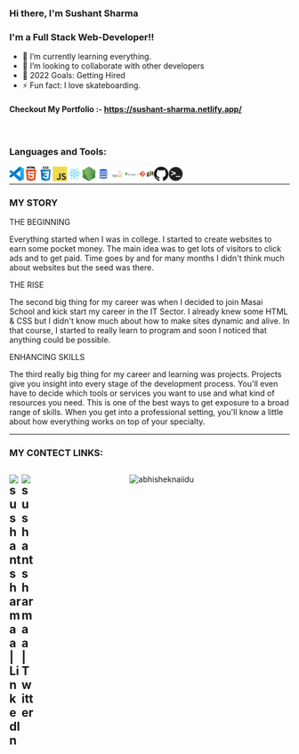 
### Hi there, I'm Sushant Sharma

### I'm a Full Stack Web-Developer!!

- 🌱 I’m currently learning everything. 
- 👯 I’m looking to collaborate with other developers
- 🥅 2022 Goals: Getting Hired
- ⚡ Fun fact: I love skateboarding.

#### Checkout My Portfolio :- https://sushant-sharma.netlify.app/

<br />  

### Languages and Tools:

<img align="left" alt="Visual Studio Code" width="26px" src="https://raw.githubusercontent.com/github/explore/80688e429a7d4ef2fca1e82350fe8e3517d3494d/topics/visual-studio-code/visual-studio-code.png" />
<img align="left" alt="HTML5" width="26px" src="https://raw.githubusercontent.com/github/explore/80688e429a7d4ef2fca1e82350fe8e3517d3494d/topics/html/html.png" />
<img align="left" alt="CSS3" width="26px" src="https://raw.githubusercontent.com/github/explore/80688e429a7d4ef2fca1e82350fe8e3517d3494d/topics/css/css.png" />
<img align="left" alt="JavaScript" width="26px" src="https://raw.githubusercontent.com/github/explore/80688e429a7d4ef2fca1e82350fe8e3517d3494d/topics/javascript/javascript.png" />
<img align="left" alt="React" width="26px" src="https://raw.githubusercontent.com/github/explore/80688e429a7d4ef2fca1e82350fe8e3517d3494d/topics/react/react.png" />
<img align="left" alt="Node.js" width="26px" src="https://raw.githubusercontent.com/github/explore/80688e429a7d4ef2fca1e82350fe8e3517d3494d/topics/nodejs/nodejs.png" />
<img align="left" alt="SQL" width="26px" src="https://raw.githubusercontent.com/github/explore/80688e429a7d4ef2fca1e82350fe8e3517d3494d/topics/sql/sql.png" />
<img align="left" alt="MySQL" width="26px" src="https://raw.githubusercontent.com/github/explore/80688e429a7d4ef2fca1e82350fe8e3517d3494d/topics/mysql/mysql.png" />
<img align="left" alt="MongoDB" width="26px" src="https://raw.githubusercontent.com/github/explore/80688e429a7d4ef2fca1e82350fe8e3517d3494d/topics/mongodb/mongodb.png" />
<img align="left" alt="Git" width="26px" src="https://raw.githubusercontent.com/github/explore/80688e429a7d4ef2fca1e82350fe8e3517d3494d/topics/git/git.png" />
<img align="left" alt="GitHub" width="26px" src="https://raw.githubusercontent.com/github/explore/78df643247d429f6cc873026c0622819ad797942/topics/github/github.png" />
<img align="left" alt="Terminal" width="26px" src="https://raw.githubusercontent.com/github/explore/80688e429a7d4ef2fca1e82350fe8e3517d3494d/topics/terminal/terminal.png" />

<br />

---

### MY STORY

THE BEGINNING

Everything started when I was in college. I started to create websites to earn some pocket money. The main idea was to get lots of visitors to click ads and to get paid. Time goes by and for many months I didn't think much about websites but the seed was there.

THE RISE

The second big thing for my career was when I decided to join Masai School and kick start my career in the IT Sector. I already knew some HTML & CSS but I didn't know much about how to make sites dynamic and alive. In that course, I started to really learn to program and soon I noticed that anything could be possible.

ENHANCING SKILLS

The third really big thing for my career and learning was projects. Projects give you insight into every stage of the development process. You'll even have to decide which tools or services you want to use and what kind of resources you need. This is one of the best ways to get exposure to a broad range of skills. When you get into a professional setting, you'll know a little about how everything works on top of your specialty.

---
### MY C0NTECT LINKS:

[<img align="left" alt="sushantsharmaa | LinkedIn" width="22px" src="https://cdn-icons-png.flaticon.com/512/174/174857.png" />][linkedin]
[<img align="left" alt="sushantsharmaa | Twitter" width="22px" src="https://cdn-icons-png.flaticon.com/512/124/124021.png" />][twitter]
---

<p align="center"> <img src="https://github-readme-stats.vercel.app/api?username=sushantsharmaa&show_icons=true&theme=gotham" alt="abhisheknaiidu" />

[twitter]: https://twitter.com/sushantsharma95
[portfolio]: https://sushant-sharma.netlify.app/
[linkedin]: https://www.linkedin.com/in/sushant-sharma-2022/

